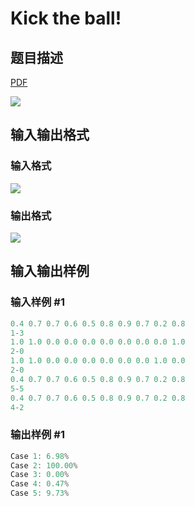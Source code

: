 # Kick the ball!

## 题目描述

[problemUrl]: https://uva.onlinejudge.org/index.php?option=com_onlinejudge&Itemid=8&category=861&page=show_problem&problem=4693

[PDF](https://uva.onlinejudge.org/external/128/p12828.pdf)

![](https://cdn.luogu.com.cn/upload/vjudge_pic/UVA12828/aa5d71ec58fd29e0ee7d43e7f1e6d8f900b598e7.png)

## 输入输出格式

### 输入格式

![](https://cdn.luogu.com.cn/upload/vjudge_pic/UVA12828/259f01d117dc5b778f844caa7fcc6a7d9445b171.png)

### 输出格式

![](https://cdn.luogu.com.cn/upload/vjudge_pic/UVA12828/678078af2a7c2ac0aa659b5edd1a5dc798dbbc29.png)

## 输入输出样例

### 输入样例 #1

```cpp
0.4 0.7 0.7 0.6 0.5 0.8 0.9 0.7 0.2 0.8
1-3
1.0 1.0 0.0 0.0 0.0 0.0 0.0 0.0 0.0 1.0
2-0
1.0 1.0 0.0 0.0 0.0 0.0 0.0 0.0 1.0 0.0
2-0
0.4 0.7 0.7 0.6 0.5 0.8 0.9 0.7 0.2 0.8
5-5
0.4 0.7 0.7 0.6 0.5 0.8 0.9 0.7 0.2 0.8
4-2
```


### 输出样例 #1

```cpp
Case 1: 6.98%
Case 2: 100.00%
Case 3: 0.00%
Case 4: 0.47%
Case 5: 9.73%
```


